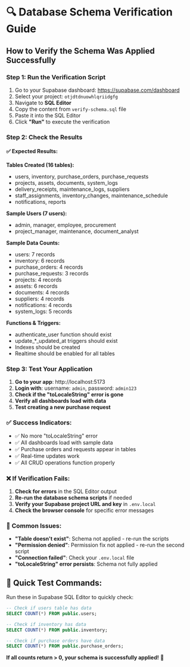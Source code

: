 # 🔍 Database Schema Verification Guide

## How to Verify the Schema Was Applied Successfully

### Step 1: Run the Verification Script
1. Go to your Supabase dashboard: https://supabase.com/dashboard
2. Select your project: `otjdtdnuowhlqriidgfg`
3. Navigate to **SQL Editor**
4. Copy the content from `verify-schema.sql` file
5. Paste it into the SQL Editor
6. Click **"Run"** to execute the verification

### Step 2: Check the Results

#### ✅ **Expected Results:**

**Tables Created (16 tables):**
- users, inventory, purchase_orders, purchase_requests
- projects, assets, documents, system_logs
- delivery_receipts, maintenance_logs, suppliers
- staff_assignments, inventory_changes, maintenance_schedule
- notifications, reports

**Sample Users (7 users):**
- admin, manager, employee, procurement
- project_manager, maintenance, document_analyst

**Sample Data Counts:**
- users: 7 records
- inventory: 6 records
- purchase_orders: 4 records
- purchase_requests: 3 records
- projects: 4 records
- assets: 6 records
- documents: 4 records
- suppliers: 4 records
- notifications: 4 records
- system_logs: 5 records

**Functions & Triggers:**
- authenticate_user function should exist
- update_*_updated_at triggers should exist
- Indexes should be created
- Realtime should be enabled for all tables

### Step 3: Test Your Application

1. **Go to your app**: http://localhost:5173
2. **Login with**: username: `admin`, password: `admin123`
3. **Check if the "toLocaleString" error is gone**
4. **Verify all dashboards load with data**
5. **Test creating a new purchase request**

### ✅ **Success Indicators:**

- ✅ No more "toLocaleString" error
- ✅ All dashboards load with sample data
- ✅ Purchase orders and requests appear in tables
- ✅ Real-time updates work
- ✅ All CRUD operations function properly

### ❌ **If Verification Fails:**

1. **Check for errors** in the SQL Editor output
2. **Re-run the database schema scripts** if needed
3. **Verify your Supabase project URL and key** in `.env.local`
4. **Check the browser console** for specific error messages

### 🚨 **Common Issues:**

- **"Table doesn't exist"**: Schema not applied - re-run the scripts
- **"Permission denied"**: Permission fix not applied - re-run the second script
- **"Connection failed"**: Check your `.env.local` file
- **"toLocaleString" error persists**: Schema not fully applied

## 🎯 **Quick Test Commands:**

Run these in Supabase SQL Editor to quickly check:

```sql
-- Check if users table has data
SELECT COUNT(*) FROM public.users;

-- Check if inventory has data
SELECT COUNT(*) FROM public.inventory;

-- Check if purchase orders have data
SELECT COUNT(*) FROM public.purchase_orders;
```

**If all counts return > 0, your schema is successfully applied!** 🎉
